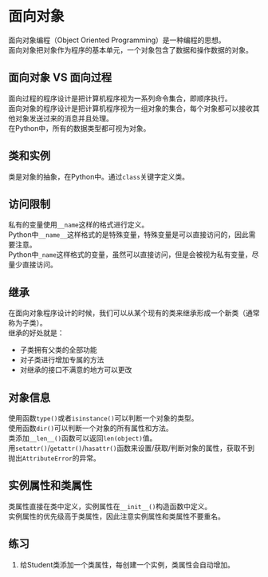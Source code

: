 # 面向对象
面向对象编程（Object Oriented Programming）是一种编程的思想。    
面向对象把对象作为程序的基本单元，一个对象包含了数据和操作数据的对象。    

## 面向对象 VS 面向过程
面向过程的程序设计是把计算机程序视为一系列命令集合，即顺序执行。   
面向对象的程序设计是把计算机程序视为一组对象的集合，每个对象都可以接收其他对象发送过来的消息并且处理。    
在Python中，所有的数据类型都可视为对象。    

## 类和实例
类是对象的抽象，在Python中。通过`class`关键字定义类。    

## 访问限制
私有的变量使用`__name`这样的格式进行定义。    
Python中`__name__`这样格式的是特殊变量，特殊变量是可以直接访问的，因此需要注意。    
Python中`_name`这样格式的变量，虽然可以直接访问，但是会被视为私有变量，尽量少直接访问。    

## 继承
在面向对象程序设计的时候，我们可以从某个现有的类来继承形成一个新类（通常称为子类）。    
继承的好处就是：
* 子类拥有父类的全部功能
* 对子类进行增加专属的方法
* 对继承的接口不满意的地方可以更改

## 对象信息
使用函数`type()`或者`isinstance()`可以判断一个对象的类型。   
使用函数`dir()`可以判断一个对象的所有属性和方法。    
类添加`__len__()`函数可以返回`len(object)`值。    
用`setattr()`/`getattr()`/`hasattr()`函数来设置/获取/判断对象的属性，获取不到抛出`AttributeError`的异常。    

## 实例属性和类属性
类属性直接在类中定义，实例属性在`__init__()`构造函数中定义。    
实例属性的优先级高于类属性，因此注意实例属性和类属性不要重名。    

## 练习
1. 给Student类添加一个类属性，每创建一个实例，类属性会自动增加。    
